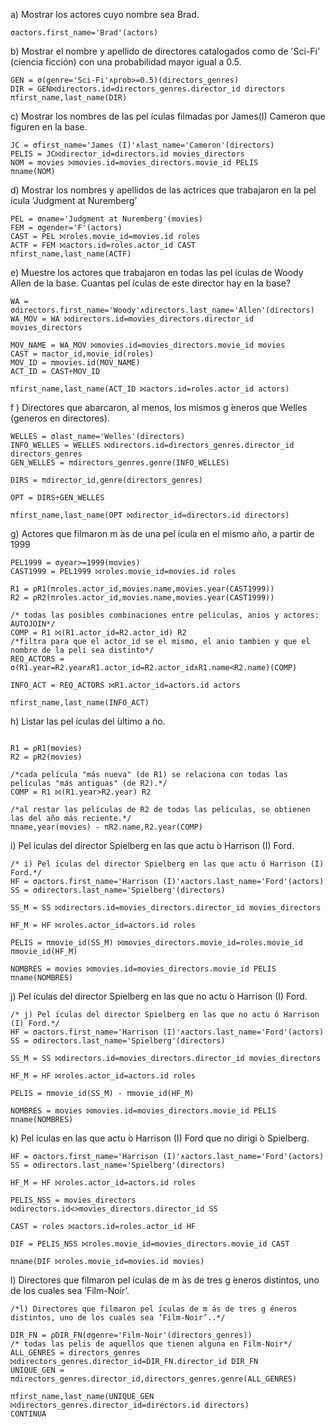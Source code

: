 a) Mostrar los actores cuyo nombre sea Brad.

`σactors.first_name='Brad'(actors)`

b) Mostrar el nombre y apellido de directores catalogados como de 'Sci-Fi' (ciencia ficción) con una probabilidad mayor igual a 0.5.
```
GEN = σ(genre='Sci-Fi'∧prob>=0.5)(directors_genres)
DIR = GEN⨝directors.id=directors_genres.director_id directors
πfirst_name,last_name(DIR)
```

c) Mostrar los nombres de las pel ́ıculas filmadas por James(I) Cameron que figuren en la base.
```
JC = σfirst_name='James (I)'∧last_name='Cameron'(directors)
PELIS = JC⨝director_id=directors.id movies_directors
NOM = movies ⨝movies.id=movies_directors.movie_id PELIS
πname(NOM)
```

d) Mostrar los nombres y apellidos de las actrices que trabajaron en la pel ́ıcula ’Judgment at Nuremberg’
```
PEL = σname='Judgment at Nuremberg'(movies)
FEM = σgender='F'(actors)
CAST = PEL ⨝roles.movie_id=movies.id roles
ACTF = FEM ⨝actors.id=roles.actor_id CAST
πfirst_name,last_name(ACTF)
```

e) Muestre los actores que trabajaron en todas las pel ́ıculas de Woody Allen de la base. Cuantas pel ́ıculas de este director hay en la base?
```
WA = σdirectors.first_name='Woody'∧directors.last_name='Allen'(directors)
WA_MOV = WA ⨝directors.id=movies_directors.director_id movies_directors

MOV_NAME = WA_MOV ⨝movies.id=movies_directors.movie_id movies
CAST = πactor_id,movie_id(roles)
MOV_ID = πmovies.id(MOV_NAME)
ACT_ID = CAST÷MOV_ID

πfirst_name,last_name(ACT_ID ⨝actors.id=roles.actor_id actors)
```

f ) Directores que abarcaron, al menos, los mismos g ́eneros que Welles (generos en directores).
```
WELLES = σlast_name='Welles'(directors)
INFO_WELLES = WELLES ⨝directors.id=directors_genres.director_id directors_genres
GEN_WELLES = πdirectors_genres.genre(INFO_WELLES)

DIRS = πdirector_id,genre(directors_genres)

OPT = DIRS÷GEN_WELLES

πfirst_name,last_name(OPT ⨝director_id=directors.id directors)
```

g) Actores que filmaron m ́as de una pel ́ıcula en el mismo año, a partir de 1999
```
PEL1999 = σyear>=1999(movies)
CAST1999 = PEL1999 ⨝roles.movie_id=movies.id roles

R1 = ρR1(πroles.actor_id,movies.name,movies.year(CAST1999))
R2 = ρR2(πroles.actor_id,movies.name,movies.year(CAST1999))

/* todas las posibles combinaciones entre peliculas, anios y actores: AUTOJOIN*/
COMP = R1 ⨝(R1.actor_id=R2.actor_id) R2
/*filtra para que el actor_id se el mismo, el anio tambien y que el nombre de la peli sea distinto*/
REQ_ACTORS = σ(R1.year=R2.year∧R1.actor_id=R2.actor_id∧R1.name<R2.name)(COMP)

INFO_ACT = REQ_ACTORS ⨝R1.actor_id=actors.id actors

πfirst_name,last_name(INFO_ACT)
```

h) Listar las pel ́ıculas del  ́ultimo a ̃no.
```

R1 = ρR1(movies)
R2 = ρR2(movies)

/*cada película "más nueva" (de R1) se relaciona con todas las películas "más antiguas" (de R2).*/
COMP = R1 ⨝(R1.year>R2.year) R2

/*al restar las películas de R2 de todas las películas, se obtienen las del año más reciente.*/
πname,year(movies) - πR2.name,R2.year(COMP)
```

i) Pel ́ıculas del director Spielberg en las que actu ́o Harrison (I) Ford.
```
/* i) Pel ́ıculas del director Spielberg en las que actu ́o Harrison (I) Ford.*/
HF = σactors.first_name='Harrison (I)'∧actors.last_name='Ford'(actors)
SS = σdirectors.last_name='Spielberg'(directors)

SS_M = SS ⨝directors.id=movies_directors.director_id movies_directors

HF_M = HF ⨝roles.actor_id=actors.id roles

PELIS = πmovie_id(SS_M) ⨝movies_directors.movie_id=roles.movie_id πmovie_id(HF_M)

NOMBRES = movies ⨝movies.id=movies_directors.movie_id PELIS
πname(NOMBRES)
```

j) Pel ́ıculas del director Spielberg en las que no actu ́o Harrison (I) Ford.
```
/* j) Pel ́ıculas del director Spielberg en las que no actu ́o Harrison (I) Ford.*/
HF = σactors.first_name='Harrison (I)'∧actors.last_name='Ford'(actors)
SS = σdirectors.last_name='Spielberg'(directors)

SS_M = SS ⨝directors.id=movies_directors.director_id movies_directors

HF_M = HF ⨝roles.actor_id=actors.id roles

PELIS = πmovie_id(SS_M) - πmovie_id(HF_M)

NOMBRES = movies ⨝movies.id=movies_directors.movie_id PELIS
πname(NOMBRES)
```

k) Pel ́ıculas en las que actu ́o Harrison (I) Ford que no dirigi ́o Spielberg.
```
HF = σactors.first_name='Harrison (I)'∧actors.last_name='Ford'(actors)
SS = σdirectors.last_name='Spielberg'(directors)

HF_M = HF ⨝roles.actor_id=actors.id roles

PELIS_NSS = movies_directors ⨝directors.id<>movies_directors.director_id SS

CAST = roles ⨝actors.id=roles.actor_id HF

DIF = PELIS_NSS ⨝roles.movie_id=movies_directors.movie_id CAST

πname(DIF ⨝roles.movie_id=movies.id movies)
```

l) Directores que filmaron pel ́ıculas de m ́as de tres g ́eneros distintos, uno de los cuales sea
’Film-Noir’.
```
/*l) Directores que filmaron pel ́ıculas de m ́as de tres g ́eneros distintos, uno de los cuales sea ’Film-Noir’..*/

DIR_FN = ρDIR_FN(σgenre='Film-Noir'(directors_genres))
/* todas las pelis de aquellos que tienen alguna en Film-Noir*/
ALL_GENRES = directors_genres ⨝directors_genres.director_id=DIR_FN.director_id DIR_FN
UNIQUE_GEN = πdirectors_genres.director_id,directors_genres.genre(ALL_GENRES)

πfirst_name,last_name(UNIQUE_GEN ⨝directors_genres.director_id=directors.id directors)
CONTINUA
```

